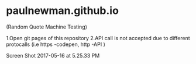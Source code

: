 # paulnewman.github.io 

(Random Quote Machine Testing)

1.Open git pages of this repository 
2.API call is not accepted due to different protocalls (i.e https -codepen, http -API )

Screen Shot 2017-05-16 at 5.25.33 PM


